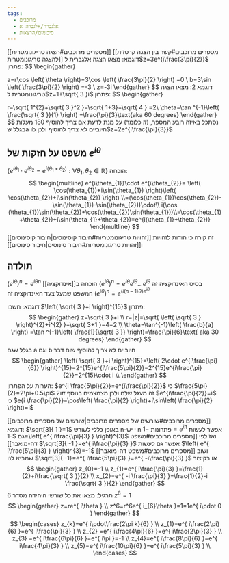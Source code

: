 ```yaml
---
tags:
  - מרוכבים
  - אלגברה/אלגברה_א
  - סיכומים/הרצאות
---
```

[[מספרים מרוכבים#הצגה טריגונומטרית]]
[[מספרים מרוכבים#קשר בין הצגה קרטזית להצגה טריגונומטרית]]
דוגמא:
מצאו הצגה אלגברית ל$z=3e^{i\frac{3\pi}{2}}$
פתרון:
$$
\begin{gather}

a=r\cos \left( \theta \right)=3\cos \left( \frac{3\pi}{2} \right) =0 \\
b=3\sin \left( \frac{3\pi}{2} \right) =-3 \\
z=-3i
\end{gather}
$$
דוגמא 2:
מצאו הצגה טריגונומטרית ל$z=1+\sqrt{ 3 }i$
פתרון:
$$
\begin{gather}

r=\sqrt{ 1^{2}+\sqrt{ 3 }^2 }=\sqrt{  1+3}=\sqrt{ 4 } =2\\
\theta=\tan ^{-1}\left( \frac{\sqrt{ 3 }}{1} \right) =\frac{\pi}{3}\text{aka 60 degrees}
\end{gather}
$$
על מנת לדעת אם צריך להוסיף 180 מעלות (כלומר $\pi$) נסתכל באיזה רובע המספר, בגלל שa וb חיוביים לא צריך להוסיף ולכן$z=2e^{i\frac{\pi}{3}}$

## משפט על חזקות של $e^{i\theta}$
$\left\{e^{i\theta_{1}}\cdot e^{i\theta_{2}}=e^{i\left( \theta_{1}+\theta_{2} \right)}:\forall \theta_{1},\theta_{2}\in \mathbb{R} \right\}$
הוכחה:
$$
\begin{multline}
e^{i\theta_{1}}\cdot e^{i\theta_{2}}=
\left( \cos(\theta_{1})+i\sin(\theta_{1}) \right)\left( \cos(\theta_{2})+i\sin(\theta_{2}) \right)
\\=(\cos(\theta_{1})\cos(\theta_{2})-\sin(\theta_{1})-\sin(\theta_{2}))\cdot\\ i(\cos (\theta_{1})\sin(\theta_{2})+\cos(\theta_{2})\sin(\theta_{1}))\\=\cos(\theta_{1}+\theta_{2})+i\sin(\theta_{1}+\theta_{2})=e^{i(\theta_{1}+\theta_{2})}
\end{multline}
$$
זה קורה כי הודות לזהויות [[זהויות טריגונומטריות#חיבור קוסינוסים|חיבור קוסינוסים]] ו[[זהויות טריגונומטריות#חיבור סינוסים|חיבור סינוסים]]
## תולדה
$(e^{i\theta})^n=e^{i\theta n}$
הוכחה ב[[אינדוקציה]]
$\left( e^{i\theta} \right)^n=e^{i\theta}e^{i\theta}\dots e^{i\theta}$
בסיס האינדוקציה זה המשפט שמעל
צעד האינדוקציה זה
$(e^{i\theta})^n=e^{\left( i\left(  n-1\right)\theta \right)e^{i\theta}}$

דוגמא: חשבו $\left( \sqrt{ 3 }+i \right)^{15}$
פתרון:
$$
\begin{gather}
z=\sqrt{ 3 }+i \\
r=|z|=\sqrt{ \left( \sqrt{ 3 } \right)^{2}+i^{2} }=\sqrt{ 3+1 }=4=2 \\
\theta=\tan^{-1}\left( \frac{b}{a} \right) =\tan ^{-1}\left( \frac{1}{\sqrt{ 3 }} \right)=\frac{\pi}{6}\text{ aka 30 degrees}
\end{gather}
$$
בגלל שגם a וגם b חיוביים לא צריך להוסיף שום דבר
$$
\begin{gather}
\left( \sqrt{ 3 }+i \right)^{15}=\left( 2\cdot e^{i\frac{\pi}{6}} \right)^{15}=2^{15}e^{i\frac{5\pi}{2}}=2^{15}e^{i\frac{\pi}{2}}=2^{15}\cdot i \\
\end{gather}
$$
הערות על הפתרון:
$e^{i \frac{5\pi}{2}}=e^{i\frac{\pi}{2}}$ כי $\frac{5\pi}{2}=2\pi+0.5\pi$ ו$2\pi$ זה מעגל שלם ולכן מצמצמים
בנוסף $e^{i\frac{\pi}{2}}=i$ כי $e{i \frac{\pi}{2}}=\cos\left( \frac{\pi}{2} \right)+i\sin\left( \frac{\pi}{2} \right)=i$

[[מספרים מרוכבים#שורשים של מספרים מרוכבים|שורשים של מספרים מרוכבים]]
דוגמא: $\sqrt[3]{ 1 }=1$
באופן כללי לשורש n-י יש n פתרונות
$-1=e^{i\pi}$
אפשר לעשות גם
$-1=\left( e^{ i\frac{\pi}{3} } \right)^{3}$
ואז לפי [[מספרים מרוכבים#משפט דה-מואבר]] $\sqrt[3]{ -1 }=e^{ i\frac{\pi}{3} }$
אפשר גם לעשות
$\left( e^{ i\frac{5\pi}{3} } \right)^{3}=-1$
ושוב [[מספרים מרוכבים#משפט דה-מואבר]] שמביא לנו $\sqrt[3]{  -1}=e^{ i\frac{5\pi}{3} }=e^{ -i\frac{\pi}{3} }$
או בקיצור
$$
\begin{gather}
z_{0}=-1 \\
z_{1}=e^{ i\frac{\pi}{3} }=\frac{1}{2}+i\frac{\sqrt{ 3 }}{2} \\
x_{2}=e^{ -i \frac{\pi}{3} }=\frac{1}{2}-i \frac{\sqrt{ 3 }}{2}
\end{gather}
$$
תרגיל: מצאו את כל שורשי היחידה מסדר 6
$z^6=1$
$$
\begin{gather}
z=re^{ i\theta } \\
z^6=r^6e^{ i_{6}\theta }=1=1e^{ i\cdot 0 }
\end{gather}
$$
$$
\begin{cases}
z_{k}=e^{ i\cdot\frac{2\pi k}{6} } \\
z_{1}=e^{ i\frac{2\pi}{6} }=e^{ i\frac{\pi}{3} } \\
z_{2} =e^{ i\frac{4\pi}{6} }=e^{ i\frac{2\pi}{3} } \\
z_{3} =e^{ i\frac{6\pi}{6} }=e^{ i\pi }=-1 \\
z_{4}=e^{ i\frac{8\pi}{6} }=e^{ i\frac{4\pi}{3} } \\
z_{5}=e^{ i\frac{10\pi}{6} }=e^{ i\frac{5\pi}{3} } \\
\end{cases}
$$